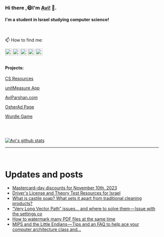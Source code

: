 
<!--
**avipars/avipars** is a ✨ _special_ ✨ repository because its `README.md` (this file) appears on your GitHub profile.

Here are some ideas to get you started:

- 🔭 I’m currently working on ...
- 🌱 I’m currently learning ...
- 👯 I’m looking to collaborate on ...
- 🤔 I’m looking for help with ...
- 💬 Ask me about ...

- 😄 Pronouns: ...
- ⚡ Fun fact: ...
-->

### Hi there ,😄I'm [Avi!](https://www.aviparshan.com/?utm_source=ghb) 👋.  
#### I'm a student in Israel studying computer science!
<br/>

📫 How to find me:

<a href="https://twitter.com/aviinfinity"  target="_blank">
  <img align="left" alt="Twitter" width="22px" src="https://cdn.jsdelivr.net/npm/simple-icons@v3/icons/twitter.svg" />
</a>
<a href="https://www.linkedin.com/in/aviparshan/" target="_blank">
  <img align="left" alt="Linkedin" width="22px" src="https://cdn.jsdelivr.net/npm/simple-icons@v3/icons/linkedin.svg" />
</a>
<a href="https://www.instagram.com/aviparshan/"  target="_blank">
  <img align="left" alt="Instagram" width="22px" src="https://cdn.jsdelivr.net/npm/simple-icons@v3/icons/instagram.svg" />
</a>

<a href="https://stackoverflow.com/users/4276951/a-p"  target="_blank">
  <img align="left" alt="Stack Overflow" width="22px" src="https://cdn.jsdelivr.net/npm/simple-icons@v3/icons/stackoverflow.svg" />
</a>

<a href="https://www.youtube.com/channel/UCYzocrbgFApPAGhq7PAw9Gw"  target="_blank">
  <img align="left" alt="YouTube" width="22px" src="https://cdn.jsdelivr.net/npm/simple-icons@v3/icons/youtube.svg" />
</a>

<br />

<br />



#### Projects:

[CS Resources](https://cs.aviparshan.com/?utm_source=ghb)

[unitMeasure App](https://www.unitmeasure.xyz/?utm_source=ghb)

[AviParshan.com](https://www.aviparshan.com/?utm_source=ghb)

[OsherAd Page](https://aviparshan.com/OsherAd/?utm_source=ghb)

[Wurdle Game](https://avipars.github.io/WordleOSS/?utm_source=ghb)

<br /> 


<br />

[![Avi's github stats](https://github-readme-stats.vercel.app/api?username=avipars)](https://github.com/anuraghazra/github-readme-stats)


*************

<br />

# Updates and posts
<!-- BLOG-POST-LIST:START -->
- [Mastercard-day discounts for November 10th, 2023](http://sales.aviparshan.com/2023/11/mastercard-day-discounts-for-november.html)
- [Driver&#39;s License and Theory Test Resources for Israel](http://sales.aviparshan.com/2023/11/drivers-lessons-and-theory-test.html)
- [What is castile soap? What sets it apart from traditional cleaning products?](http://sales.aviparshan.com/2023/11/what-is-castile-soap-what-sets-it-apart.html)
- [“Very Long Vector Path” issues… and where to solve them — Issue with the settings co](https://aviparshan.medium.com/very-long-vector-path-issues-and-where-to-solve-them-issue-with-the-settings-co-fc8ae7a14d3e?source=rss-aa2514e75b06------2)
- [How to watermark many PDF files at the same time](https://aviparshan.medium.com/how-to-watermark-many-pdf-files-at-the-same-time-488d5944c307?source=rss-aa2514e75b06------2)
- [MIPS and the Little Endians — Tips and an FAQ to help ace your computer architecture class and…](https://aviparshan.medium.com/mips-and-the-little-endians-tips-and-an-faq-to-help-ace-your-computer-architecture-class-and-843c4f044813?source=rss-aa2514e75b06------2)
<!-- BLOG-POST-LIST:END -->

